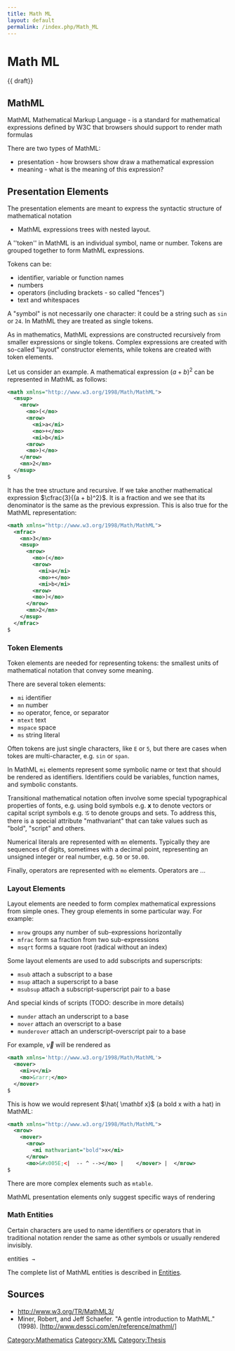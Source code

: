 ```yaml
---
title: Math ML
layout: default
permalink: /index.php/Math_ML
---
```


# Math ML

{{ draft}}

## MathML
MathML Mathematical Markup Language - is a standard for mathematical expressions defined by W3C that browsers should support to render math formulas 


There are two types of MathML: 
- presentation - how browsers show draw a mathematical expression
- meaning - what is the meaning of this expression? 


## Presentation Elements
The presentation elements are meant to express the syntactic structure of mathematical notation
- MathML expressions trees with nested layout.


A ''token'' in MathML is an individual symbol, name or number. Tokens are grouped together to form MathML expressions. 

Tokens can be:
- identifier, variable or function names
- numbers 
- operators (including brackets - so called "fences")
- text and whitespaces 

A "symbol" is not necessarily one character: it could be a string such as <code><mi>sin</mi></code> or <code><mn>24</mn></code>. In MathML they are treated as single tokens.


As in mathematics, MathML expressions are constructed recursively from smaller expressions or single tokens. Complex expressions are created with so-called "layout" constructor elements, while tokens are created with token elements.

Let us consider an example. A mathematical expression $(a + b)^2$ can be represented in MathML as follows:

```xml
<math xmlns="http://www.w3.org/1998/Math/MathML">
  <msup>
    <mrow>
      <mo>(</mo>
      <mrow>
        <mi>a</mi>
        <mo>+</mo>
        <mi>b</mi>
      <mrow>
      <mo>)</mo>
    </mrow>
    <mn>2</mn>
  </msup>
$
```


It has the tree structure and recursive. If we take another mathematical expression $\cfrac{3}{(a + b)^2}$. It is a fraction and we see that its denominator is the same as the previous expression. This is also true for the MathML representation:


```xml
<math xmlns="http://www.w3.org/1998/Math/MathML">
  <mfrac>
    <mn>3</mn>
    <msup>
      <mrow>
        <mo>(</mo>
        <mrow>
          <mi>a</mi>
          <mo>+</mo>
          <mi>b</mi>
        <mrow>
        <mo>)</mo>
      </mrow>
      <mn>2</mn>
    </msup>
  </mfrac>
$
```


### Token Elements
Token elements are needed for representing tokens: the smallest units of mathematical notation that convey some meaning. 

There are several token elements:
- <code>mi</code> identifier
- <code>mn</code> number
- <code>mo</code> operator, fence, or separator
- <code>mtext</code> text
- <code>mspace</code> space
- <code>ms</code> string literal


Often tokens are just single characters, like <code><mi>E</mi></code> or <code><mn>5</mn></code>, but there are cases when tokes are multi-character, e.g. <code><mi>sin</mi></code> or <code><mi>span</mi></code>. 

In MathML <code>mi</code> elements represent some symbolic name or text that should be rendered as identifiers. Identifiers could be variables, function names, and symbolic constants.


Transitional mathematical notation often involve some special typographical properties of fonts, e.g. using bold symbols e.g. $\mathbf x$ to denote vectors or capital script symbols e.g. $\mathcal G$ to denote groups and sets. To address this, there is a special attribute "mathvariant" that can take values such as "bold", "script" and others. 


Numerical literals are represented with <code>mn</code> elements. Typically they are sequences of digits, sometimes with a decimal point, representing an unsigned integer or real number, e.g. <code><mn>50</mn></code> or <code><mn>50.00</mn></code>. 


Finally, operators are represented with <code>mo</code> elements. Operators are ...



### Layout Elements
Layout elements are needed to form complex mathematical expressions from simple ones. They group elements in some particular way. For example:

- <code>mrow</code> groups any number of sub-expressions horizontally
- <code>mfrac</code> form sa fraction from two sub-expressions
- <code>msqrt</code> forms a square root (radical without an index)

Some layout elements are used to add subscripts and superscripts:
- <code>msub</code> attach a subscript to a base
- <code>msup</code> attach a superscript to a base
- <code>msubsup</code> attach a subscript-superscript pair to a base

And special kinds of scripts (TODO: describe in more details)
- <code>munder</code> attach an underscript to a base
- <code>mover</code> attach an overscript to a base
- <code>munderover</code> attach an underscript-overscript pair to a base


For example, $\vec v$ will be rendered as 

```xml
<math xmlns='http://www.w3.org/1998/Math/MathML'>
  <mover>
    <mi>v</mi>
    <mo>&rarr;</mo>
  </mover>
$
```


This is how we would represent $\hat{ \mathbf x}$ (a bold x with a hat) in MathML:

```xml
<math xmlns="http://www.w3.org/1998/Math/MathML">
  <mrow>
    <mover>
      <mrow>
        <mi mathvariant="bold">x</mi>
      </mrow>
      <mo>&#x005E;<|  -- ^ --></mo> |    </mover> |  </mrow>
$
```


There are more complex elements such as <code>mtable</code>.


MathML presentation elements only suggest specific ways of rendering



### Math Entities
Certain characters are used to name identifiers or operators that in traditional notation render the same as other symbols or usually rendered invisibly. 

entities <code>&InvisibleTimes;</code> <code>&rarr;</code>

The complete list of MathML entities is described in [Entities](http://www.w3.org/TR/MathML3/appendixg.html#Entities). 



## Sources
- http://www.w3.org/TR/MathML3/
- Miner, Robert, and Jeff Schaefer. "A gentle introduction to MathML." (1998). [http://www.dessci.com/en/reference/mathml/]


[Category:Mathematics](Category_Mathematics)
[Category:XML](Category_XML)
[Category:Thesis](Category_Thesis)